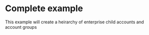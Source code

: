 # Complete example

This example will create a heirarchy of enterprise child accounts and account groups
